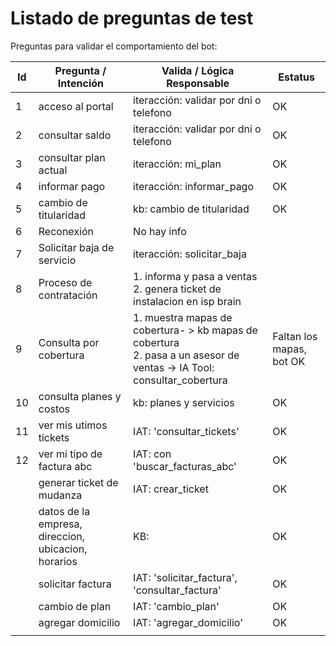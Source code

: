 # Listado de preguntas de test

Preguntas para validar el comportamiento del bot:

| Id | Pregunta / Intención                               | Valida / Lógica Responsable                                                                                              | Estatus                  |
| -- | --------------------------------------------------- | ------------------------------------------------------------------------------------------------------------------------- | ------------------------ |
| 1  | acceso al portal                                    | iteracción:  validar por dni o telefono                                                                                  | OK                       |
| 2  | consultar saldo                                     | iteracción: validar por dni o telefono                                                                                   | OK                       |
| 3  | consultar plan actual                               | iteracción: mi_plan                                                                                                      | OK                       |
| 4  | informar pago                                       | iteracción: informar_pago                                                                                                | OK                       |
| 5  | cambio de titularidad                               | kb: cambio de titularidad                                                                                                 | OK                       |
| 6  | Reconexión                                         | No hay info                                                                                                               |                          |
| 7  | Solicitar baja de servicio                          | iteracción: solicitar_baja                                                                                               |                          |
| 8  | Proceso de contratación                            | 1. informa y pasa a ventas<br />2. genera ticket de instalacion en isp brain                                              |                          |
| 9  | Consulta por cobertura                              | 1. muestra mapas de cobertura- > kb mapas de cobertura<br />2. pasa a un asesor de ventas -> IA Tool: consultar_cobertura | Faltan los mapas, bot OK |
| 10 | consulta planes y costos                            | kb: planes y servicios                                                                                                    | OK                       |
| 11 | ver mis utimos tickets                              | IAT: 'consultar_tickets'                                                                                                  | OK                       |
| 12 | ver mi tipo de factura abc                          | IAT: con 'buscar_facturas_abc'                                                                                            | OK                       |
|    | generar ticket de mudanza                           | IAT: crear_ticket                                                                                                         | OK                       |
|    | datos de la empresa, direccion, ubicacion, horarios | KB:                                                                                                                       | OK                       |
|    | solicitar factura                                   | IAT: 'solicitar_factura', 'consultar_factura'                                                                             | OK                       |
|    | cambio de plan                                      | IAT: 'cambio_plan'                                                                                                        | OK                       |
|    | agregar domicilio                                   | IAT: 'agregar_domicilio'                                                                                                  | OK                       |
|    |                                                     |                                                                                                                           |                          |
